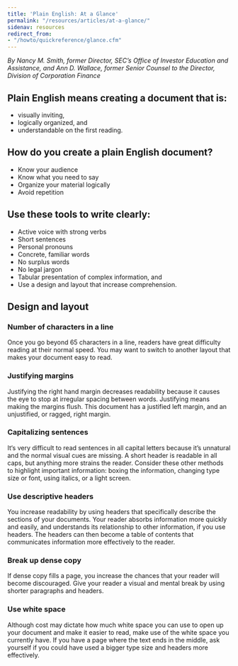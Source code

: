 ```yaml
---
title: 'Plain English: At a Glance'
permalink: "/resources/articles/at-a-glance/"
sidenav: resources
redirect_from:
- "/howto/quickreference/glance.cfm"
---
```


_By Nancy M. Smith, former Director, SEC’s Office of Investor Education and Assistance, and Ann D. Wallace, former Senior Counsel to the Director, Division of Corporation Finance_

## Plain English means creating a document that is:

- visually inviting,
- logically organized, and
- understandable on the first reading.

## How do you create a plain English document?

- Know your audience
- Know what you need to say
- Organize your material logically
- Avoid repetition

## Use these tools to write clearly:

- Active voice with strong verbs
- Short sentences
- Personal pronouns
- Concrete, familiar words
- No surplus words
- No legal jargon
- Tabular presentation of complex information, and
- Use a design and layout that increase comprehension.

## Design and layout

### Number of characters in a line

Once you go beyond 65 characters in a line, readers have great difficulty reading at their normal speed. You may want to switch to another layout that makes your document easy to read.

### Justifying margins

Justifying the right hand margin decreases readability because it causes the eye to stop at irregular spacing between words. Justifying means making the margins flush. This document has a justified left margin, and an unjustified, or ragged, right margin.

### Capitalizing sentences

It‘s very difficult to read sentences in all capital letters because it’s unnatural and the normal visual cues are missing. A short header is readable in all caps, but anything more strains the reader. Consider these other methods to highlight important information: boxing the information, changing type size or font, using italics, or a light screen.

### Use descriptive headers

You increase readability by using headers that specifically describe the sections of your documents. Your reader absorbs information more quickly and easily, and understands its relationship to other information, if you use headers. The headers can then become a table of contents that communicates information more effectively to the reader.

### Break up dense copy

If dense copy fills a page, you increase the chances that your reader will become discouraged. Give your reader a visual and mental break by using shorter paragraphs and headers.

### Use white space

Although cost may dictate how much white space you can use to open up your document and make it easier to read, make use of the white space you currently have. If you have a page where the text ends in the middle, ask yourself if you could have used a bigger type size and headers more effectively.

